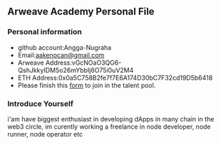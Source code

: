 ## Arweave Academy Personal File

### Personal information

- github account:Angga-Nugraha
- Email:aakenocan@gmail.com
- Arweave Address:vGcNOaO3QG6-QshJkkyIDM5o26mYbbIj6O75i0uV2M4
- ETH Address:0x0a5C758B2fe7f7E6A174D30bC7F32cd19D5b6418
- Please finish this [form](https://docs.google.com/forms/d/e/1FAIpQLSfWA5fIIcBgmRppm3jNz5vmf9Mai_QMVil-2pO4r7YKn_Zhtw/viewform?usp=sf_link) to join in the talent pool.

### Introduce Yourself
i'am have biggest enthusiast in developing dApps in many chain in the web3 circle, im curently working a freelance in node developer, node runner, node operator etc